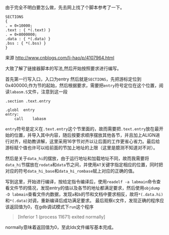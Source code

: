 由于完全不明白要怎么做，先去网上找了个脚本参考了一下。
```
SECTIONS
{
. = 0×10000;
.text : { *(.text) }
. = 0×8000000;
.data : { *(.data) }
.bss : { *(.bss) }
}
```
来源 http://www.cnblogs.com/li-hao/p/4107964.html

大致了解了链接器脚本的写法,然后开始按照要求进行编写。

首先第一行写入口，入口为entry
然后就是`SECTIONS`，先把游标定位到0x400000,作为节的起始，然后根据要求，需要把`entry`符号定位在这个位置，阅读`labasm.S`文件，注意到这一段
```
.section .text.entry

.globl	entry
entry:
	call	labasm
```
`entry`符号是定义在`.text.entry`这个节里面的，故而需要把`.text.entry`放在最开始的位置，并导入其中内容，随后按要求顺序摆放其他各节，并且加上ALIGN进行对齐，经助教讲解，这里采用16字节对齐以让后面的工作更省心省力。最后给游标赋个值也许可以给前面的节加上地址的上限（这里是臆测不知道对不对）。

然后是关于`data_hi`的摆放，由于运行地址和加载地址不同，故而我需要将`data_hi`节摆放在`rodata`和`data`节之间，并使用`AT`关键字指定相应的位置，同时把对应的符号`data_hi_base`和`data_hi_rombase`赋上对应的正确的值。

写到这里，开始进行编译，按给定指令编译后，使用`readelf -a labmain`命令查看文件节的情况，发现entry的值以及各节的地址都满足要求，然后使用`objdump -D labmain`查看文件内数据，发现`a`和`b`的节和文档中要求相反，故将`*(.data.hi)`和`*(.data)`对调，重新编译后成功满足要求。
最后观察c文件，发现正确的程序应该返回值为0，在gdb调试模式下`run`这个程序
>[Inferior 1 (process 11671) exited normally]

normally意味着返回值为0，至此lds文件编写基本完成。
